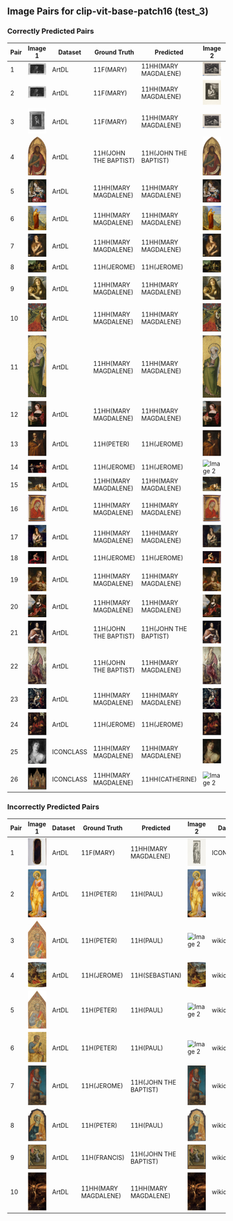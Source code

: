 ## Image Pairs for clip-vit-base-patch16 (test_3)

### Correctly Predicted Pairs

| Pair | Image 1 | Dataset | Ground Truth | Predicted | Image 2 | Dataset | Ground Truth | Predicted |
|------|---------|---------|--------------|-----------|---------|---------|--------------|-----------|
| 1 | ![Image 1](../../example/ArtDL_ICCD3163621_13815-H.jpg) | ArtDL | 11F(MARY) | 11HH(MARY MAGDALENE) | ![Image 2](../../example/ICONCLASS_IIHIM_-1335425534.jpg) | ICONCLASS | 11HH(MARY MAGDALENE) | 11HH(MARY MAGDALENE) |
| 2 | ![Image 1](../../example/ArtDL_ICCD3163621_13815-H.jpg) | ArtDL | 11F(MARY) | 11HH(MARY MAGDALENE) | ![Image 2](../../example/ICONCLASS_IIHIM_RIJKS_1401436342.jpg) | ICONCLASS | 11HH(MARY MAGDALENE) | 11HH(MARY MAGDALENE) |
| 3 | ![Image 1](../../example/ArtDL_ICCD4203971_00069043.jpg) | ArtDL | 11F(MARY) | 11HH(MARY MAGDALENE) | ![Image 2](../../example/ICONCLASS_IIHIM_-1335425534.jpg) | ICONCLASS | 11HH(MARY MAGDALENE) | 11HH(MARY MAGDALENE) |
| 4 | ![Image 1](../../example/ArtDL_1939_1_291.jpg) | ArtDL | 11H(JOHN THE BAPTIST) | 11H(JOHN THE BAPTIST) | ![Image 2](../../example/wikidata_Q20173065.jpg) | wikidata | 11H(JOHN THE BAPTIST) | 11H(JOHN THE BAPTIST) |
| 5 | ![Image 1](../../example/ArtDL_253669.jpg) | ArtDL | 11HH(MARY MAGDALENE) | 11HH(MARY MAGDALENE) | ![Image 2](../../example/wikidata_Q20540321.jpg) | wikidata | 11HH(MARY MAGDALENE) | 11HH(MARY MAGDALENE) |
| 6 | ![Image 1](../../example/ArtDL_258398.jpg) | ArtDL | 11HH(MARY MAGDALENE) | 11HH(MARY MAGDALENE) | ![Image 2](../../example/wikidata_Q19820268.jpg) | wikidata | 11HH(MARY MAGDALENE) | 11HH(MARY MAGDALENE) |
| 7 | ![Image 1](../../example/ArtDL_Q15974339.jpg) | ArtDL | 11HH(MARY MAGDALENE) | 11HH(MARY MAGDALENE) | ![Image 2](../../example/wikidata_Q15974339.jpg) | wikidata | 11HH(MARY MAGDALENE) | 11HH(MARY MAGDALENE) |
| 8 | ![Image 1](../../example/ArtDL_Q17335796.jpg) | ArtDL | 11H(JEROME) | 11H(JEROME) | ![Image 2](../../example/wikidata_Q17335796.jpg) | wikidata | 11H(JEROME) | 11H(JEROME) |
| 9 | ![Image 1](../../example/ArtDL_Q18748614.jpg) | ArtDL | 11HH(MARY MAGDALENE) | 11HH(MARY MAGDALENE) | ![Image 2](../../example/wikidata_Q18748614.jpg) | wikidata | 11HH(MARY MAGDALENE) | 11HH(MARY MAGDALENE) |
| 10 | ![Image 1](../../example/ArtDL_Q19925792.jpg) | ArtDL | 11HH(MARY MAGDALENE) | 11HH(MARY MAGDALENE) | ![Image 2](../../example/wikidata_Q19925792.jpg) | wikidata | 11HH(MARY MAGDALENE) | 11HH(MARY MAGDALENE) |
| 11 | ![Image 1](../../example/ArtDL_Q19926040.jpg) | ArtDL | 11HH(MARY MAGDALENE) | 11HH(MARY MAGDALENE) | ![Image 2](../../example/wikidata_Q19926040.jpg) | wikidata | 11HH(MARY MAGDALENE) | 11HH(MARY MAGDALENE) |
| 12 | ![Image 1](../../example/ArtDL_Q20267955.jpg) | ArtDL | 11HH(MARY MAGDALENE) | 11HH(MARY MAGDALENE) | ![Image 2](../../example/wikidata_Q20267955.jpg) | wikidata | 11HH(MARY MAGDALENE) | 11HH(MARY MAGDALENE) |
| 13 | ![Image 1](../../example/ArtDL_Q21283213.jpg) | ArtDL | 11H(PETER) | 11H(JEROME) | ![Image 2](../../example/wikidata_Q21283213.jpg) | wikidata | 11H(PETER) | 11H(JEROME) |
| 14 | ![Image 1](../../example/ArtDL_Q2715177.jpg) | ArtDL | 11H(JEROME) | 11H(JEROME) | ![Image 2](../../example/wikidata_Q2715177.jpg) | wikidata | 11H(JEROME) | 11H(JEROME) |
| 15 | ![Image 1](../../example/ArtDL_Q29024815.jpg) | ArtDL | 11HH(MARY MAGDALENE) | 11HH(MARY MAGDALENE) | ![Image 2](../../example/wikidata_Q29024815.jpg) | wikidata | 11HH(MARY MAGDALENE) | 11HH(MARY MAGDALENE) |
| 16 | ![Image 1](../../example/ArtDL_Q29477236.jpg) | ArtDL | 11HH(MARY MAGDALENE) | 11HH(MARY MAGDALENE) | ![Image 2](../../example/wikidata_Q29477236.jpg) | wikidata | 11HH(MARY MAGDALENE) | 11HH(MARY MAGDALENE) |
| 17 | ![Image 1](../../example/ArtDL_Q4448822.jpg) | ArtDL | 11HH(MARY MAGDALENE) | 11HH(MARY MAGDALENE) | ![Image 2](../../example/wikidata_Q4448822.jpg) | wikidata | 11HH(MARY MAGDALENE) | 11HH(MARY MAGDALENE) |
| 18 | ![Image 1](../../example/ArtDL_Q510799.jpg) | ArtDL | 11H(JEROME) | 11H(JEROME) | ![Image 2](../../example/wikidata_Q510799.jpg) | wikidata | 11H(JEROME) | 11H(JEROME) |
| 19 | ![Image 1](../../example/ArtDL_Q55102676.jpg) | ArtDL | 11HH(MARY MAGDALENE) | 11HH(MARY MAGDALENE) | ![Image 2](../../example/wikidata_Q55102676.jpg) | wikidata | 11HH(MARY MAGDALENE) | 11HH(MARY MAGDALENE) |
| 20 | ![Image 1](../../example/ArtDL_Q6004260.jpg) | ArtDL | 11HH(MARY MAGDALENE) | 11HH(MARY MAGDALENE) | ![Image 2](../../example/wikidata_Q6004260.jpg) | wikidata | 11HH(MARY MAGDALENE) | 11HH(MARY MAGDALENE) |
| 21 | ![Image 1](../../example/ArtDL_clouet_jean_francbap.jpg) | ArtDL | 11H(JOHN THE BAPTIST) | 11H(JOHN THE BAPTIST) | ![Image 2](../../example/wikidata_Q30096142.jpg) | wikidata | 11H(JOHN THE BAPTIST) | 11H(JOHN THE BAPTIST) |
| 22 | ![Image 1](../../example/ArtDL_en-SK-A-3382.jpg) | ArtDL | 11H(JOHN THE BAPTIST) | 11HH(MARY MAGDALENE) | ![Image 2](../../example/wikidata_Q17334273.jpg) | wikidata | 11H(JOHN THE BAPTIST) | 11HH(MARY MAGDALENE) |
| 23 | ![Image 1](../../example/ArtDL_greco_el_17_1703grec.jpg) | ArtDL | 11HH(MARY MAGDALENE) | 11HH(MARY MAGDALENE) | ![Image 2](../../example/wikidata_Q16589363.jpg) | wikidata | 11HH(MARY MAGDALENE) | 11HH(MARY MAGDALENE) |
| 24 | ![Image 1](../../example/ArtDL_hemessen_jan_stjerom.jpg) | ArtDL | 11H(JEROME) | 11H(JEROME) | ![Image 2](../../example/wikidata_Q114744953.jpg) | wikidata | 11H(JEROME) | 11H(JEROME) |
| 25 | ![Image 1](../../example/ICONCLASS_IIHIM_1359909329.jpg) | ICONCLASS | 11HH(MARY MAGDALENE) | 11HH(MARY MAGDALENE) | ![Image 2](../../example/wikidata_Q117226027.jpg) | wikidata | 11HH(MARY MAGDALENE) | 11HH(MARY MAGDALENE) |
| 26 | ![Image 1](../../example/ICONCLASS_IIHIM_RIJKS_2033920572.jpg) | ICONCLASS | 11HH(MARY MAGDALENE) | 11HH(CATHERINE) | ![Image 2](../../example/wikidata_Q17347293.jpg) | wikidata | 11HH(MARY MAGDALENE) | 11HH(CATHERINE) |

### Incorrectly Predicted Pairs

| Pair | Image 1 | Dataset | Ground Truth | Predicted | Image 2 | Dataset | Ground Truth | Predicted |
|------|---------|---------|--------------|-----------|---------|---------|--------------|-----------|
| 1 | ![Image 1](../../example/ArtDL_ICCD3710537_375754.jpg) | ArtDL | 11F(MARY) | 11HH(MARY MAGDALENE) | ![Image 2](../../example/ICONCLASS_IIHIM_RIJKS_1827277148.jpg) | ICONCLASS | 11HH(CATHERINE) | 11HH(CATHERINE) |
| 2 | ![Image 1](../../example/ArtDL_1939_1_80.jpg) | ArtDL | 11H(PETER) | 11H(PAUL) | ![Image 2](../../example/wikidata_Q20173671.jpg) | wikidata | 11H(PETER) | 11H(FRANCIS) |
| 3 | ![Image 1](../../example/ArtDL_1950_11_1_a.jpg) | ArtDL | 11H(PETER) | 11H(PAUL) | ![Image 2](../../example/wikidata_Q20173413.jpg) | wikidata | 11H(PETER) | 11H(JEROME) |
| 4 | ![Image 1](../../example/ArtDL_253141.jpg) | ArtDL | 11H(JEROME) | 11H(SEBASTIAN) | ![Image 2](../../example/wikidata_Q3947314.jpg) | wikidata | 11H(JEROME) | 11H(JEROME) |
| 5 | ![Image 1](../../example/ArtDL_Q20173413.jpg) | ArtDL | 11H(PETER) | 11H(PAUL) | ![Image 2](../../example/wikidata_Q20173413.jpg) | wikidata | 11H(PETER) | 11H(JEROME) |
| 6 | ![Image 1](../../example/ArtDL_Q20173883.jpg) | ArtDL | 11H(PETER) | 11H(PAUL) | ![Image 2](../../example/wikidata_Q20173883.jpg) | wikidata | 11H(PETER) | 11H(JEROME) |
| 7 | ![Image 1](../../example/ArtDL_Q27981491.jpg) | ArtDL | 11H(JEROME) | 11H(JOHN THE BAPTIST) | ![Image 2](../../example/wikidata_Q27981491.jpg) | wikidata | 11H(JEROME) | 11H(JEROME) |
| 8 | ![Image 1](../../example/ArtDL___EX_1000788252_18423.jpg) | ArtDL | 11H(PETER) | 11H(PAUL) | ![Image 2](../../example/wikidata_Q20172983.jpg) | wikidata | 11H(PETER) | 11H(PETER) |
| 9 | ![Image 1](../../example/ArtDL_en-SK-A-4006.jpg) | ArtDL | 11H(FRANCIS) | 11H(JOHN THE BAPTIST) | ![Image 2](../../example/wikidata_Q17335839.jpg) | wikidata | 11H(FRANCIS) | 11H(FRANCIS) |
| 10 | ![Image 1](../../example/ArtDL_tintoret_3b_3ground_5maryma.jpg) | ArtDL | 11HH(MARY MAGDALENE) | 11HH(MARY MAGDALENE) | ![Image 2](../../example/wikidata_Q11769022.jpg) | wikidata | 11HH(MARY MAGDALENE) | 11H(JEROME) |
